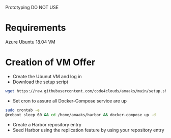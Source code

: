 Prototyping DO NOT USE

# Requirements
Azure Ubuntu 18.04 VM

# Creation of VM Offer
- Create the Ubunut VM and log in
- Download the setup script
``` bash
wget https://raw.githubusercontent.com/code4clouds/amaaks/main/setup.sh
```
- Set cron to assure all Docker-Compose service are up
``` bash
sudo crontab -e
@reboot sleep 60 && cd /home/amaaks/harbor && docker-compose up -d
```
- Create a Harbor repository entry
- Seed Harbor using the replication feature by using your repository entry
